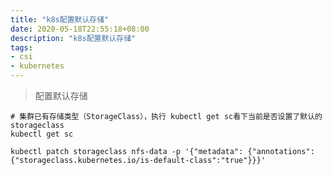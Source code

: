 ```yaml
---
title: "k8s配置默认存储"
date: 2020-05-18T22:55:18+08:00
description: "k8s配置默认存储"
tags:
- csi
- kubernetes
---
```


<!-- truncate -->

> 配置默认存储

```
# 集群已有存储类型（StorageClass），执行 kubectl get sc看下当前是否设置了默认的 storageclass
kubectl get sc

kubectl patch storageclass nfs-data -p '{"metadata": {"annotations":{"storageclass.kubernetes.io/is-default-class":"true"}}}'
```
